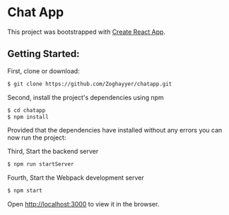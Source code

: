 # Chat App

This project was bootstrapped with [Create React App](https://github.com/facebook/create-react-app).

## Getting Started:

First, clone or download:

```bash
$ git clone https://github.com/Zoghayyer/chatapp.git
```
Second, install the project's dependencies using npm

```bash
$ cd chatapp
$ npm install
```
Provided that the dependencies have installed without any errors you can now run the project:

Third, Start the backend server

```bash
$ npm run startServer
```

Fourth, Start the Webpack development server
```bash
$ npm start
```

Open [http://localhost:3000](http://localhost:3000) to view it in the browser.
